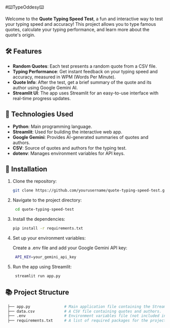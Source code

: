 #⌨️TypeOddesy⌨️


Welcome to the **Quote Typing Speed Test**, a fun and interactive way to test your typing speed and accuracy! This project allows you to type famous quotes, calculate your typing performance, and learn more about the quote's origin.

## 🛠️ Features
- **Random Quotes**: Each test presents a random quote from a CSV file.
- **Typing Performance**: Get instant feedback on your typing speed and accuracy, measured in WPM (Words Per Minute).
- **Quote Info**: After the test, get a brief summary of the quote and its author using Google Gemini AI.
- **Streamlit UI**: The app uses Streamlit for an easy-to-use interface with real-time progress updates.

## 🤖 Technologies Used
- **Python**: Main programming language.
- **Streamlit**: Used for building the interactive web app.
- **Google Gemini**: Provides AI-generated summaries of quotes and authors.
- **CSV**: Source of quotes and authors for the typing test.
- **dotenv**: Manages environment variables for API keys.

## 🚀 Installation

1. Clone the repository:

   ```bash
   git clone https://github.com/yourusername/quote-typing-speed-test.git

2. Navigate to the project directory:
   ```bash
    cd quote-typing-speed-test 

3. Install the dependencies:
   ```bash
   pip install -r requirements.txt

4. Set up your environment variables:
    
    Create a .env file and add your Google Gemini API key:
   ```bash
    API_KEY=your_gemini_api_key

5. Run the app using Streamlit:
   ```bash
    streamlit run app.py
## 📚 Project Structure
  ```bash
   ├── app.py               # Main application file containing the Streamlit UI and game logic.
   ├── data.csv             # A CSV file containing quotes and authors.
   ├── .env                 # Environment variables file (not included in the repo, must be created).
   ├── requirements.txt     # A list of required packages for the project.

